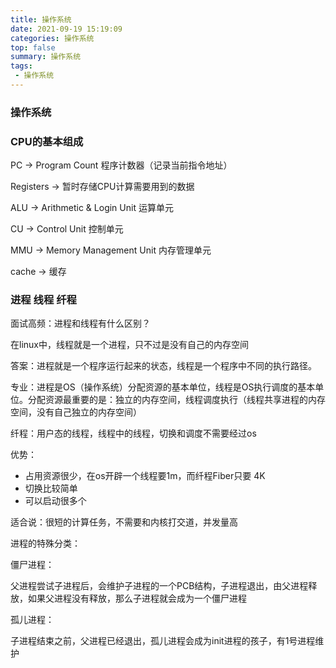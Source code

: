 ```yaml
---
title: 操作系统
date: 2021-09-19 15:19:09
categories: 操作系统
top: false
summary: 操作系统
tags: 
 - 操作系统
---
```


### 操作系统

### CPU的基本组成

PC -> Program Count 程序计数器（记录当前指令地址）

Registers -> 暂时存储CPU计算需要用到的数据

ALU -> Arithmetic & Login Unit 运算单元

CU -> Control Unit 控制单元

MMU -> Memory Management Unit 内存管理单元

cache -> 缓存

### 进程 线程 纤程

面试高频：进程和线程有什么区别？

在linux中，线程就是一个进程，只不过是没有自己的内存空间

答案：进程就是一个程序运行起来的状态，线程是一个程序中不同的执行路径。

专业：进程是OS（操作系统）分配资源的基本单位，线程是OS执行调度的基本单位。分配资源最重要的是：独立的内存空间，线程调度执行（线程共享进程的内存空间，没有自己独立的内存空间）



纤程：用户态的线程，线程中的线程，切换和调度不需要经过os

优势：

* 占用资源很少，在os开辟一个线程要1m，而纤程Fiber只要 4K
* 切换比较简单
* 可以启动很多个

适合说：很短的计算任务，不需要和内核打交道，并发量高



进程的特殊分类：

僵尸进程：

父进程尝试子进程后，会维护子进程的一个PCB结构，子进程退出，由父进程释放，如果父进程没有释放，那么子进程就会成为一个僵尸进程

孤儿进程：

子进程结束之前，父进程已经退出，孤儿进程会成为init进程的孩子，有1号进程维护


